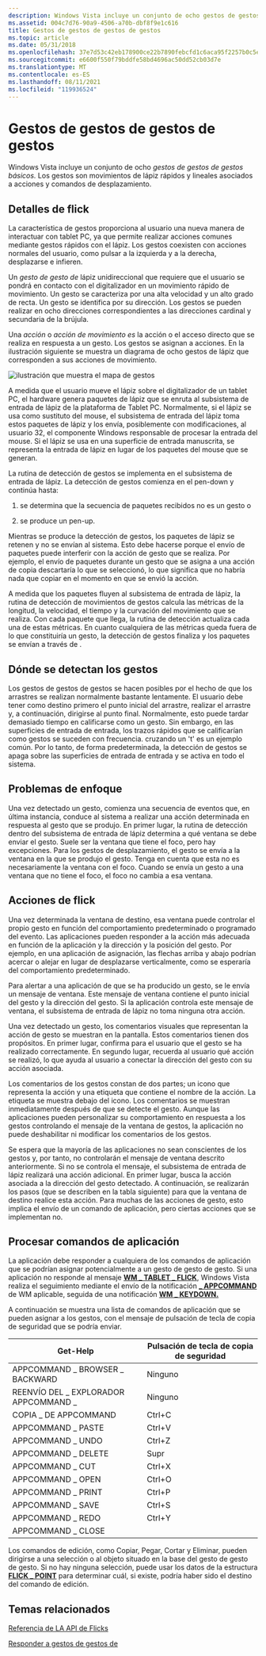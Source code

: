 ```yaml
---
description: Windows Vista incluye un conjunto de ocho gestos de gestos de gestos básicos. Los gestos son movimientos de lápiz rápidos y lineales asociados a acciones y comandos de desplazamiento.
ms.assetid: 004c7d76-90a9-4506-a70b-dbf8f9e1c616
title: Gestos de gestos de gestos de gestos
ms.topic: article
ms.date: 05/31/2018
ms.openlocfilehash: 37e7d53c42eb178900ce22b7890febcfd1c6aca95f2257b0c5ed06eb20173b79
ms.sourcegitcommit: e6600f550f79bddfe58bd4696ac50dd52cb03d7e
ms.translationtype: MT
ms.contentlocale: es-ES
ms.lasthandoff: 08/11/2021
ms.locfileid: "119936524"
---
```

# <a name="flicks-gestures"></a>Gestos de gestos de gestos de gestos

Windows Vista incluye un conjunto de ocho *gestos de gestos de gestos básicos.* Los gestos son movimientos de lápiz rápidos y lineales asociados a acciones y comandos de desplazamiento.

## <a name="flick-details"></a>Detalles de flick

La característica de gestos proporciona al usuario una nueva manera de interactuar con tablet PC, ya que permite realizar acciones comunes mediante gestos rápidos con el lápiz. Los gestos coexisten con acciones normales del usuario, como pulsar a la izquierda y a la derecha, desplazarse e infieren.

Un *gesto de gesto de* lápiz unidireccional que requiere que el usuario se pondrá en contacto con el digitalizador en un movimiento rápido de movimiento. Un gesto se caracteriza por una alta velocidad y un alto grado de recta. Un gesto se identifica por su dirección. Los gestos se pueden realizar en ocho direcciones correspondientes a las direcciones cardinal y secundaria de la brújula.

Una *acción* o *acción de movimiento es* la acción o el acceso directo que se realiza en respuesta a un gesto. Los gestos se asignan a acciones. En la ilustración siguiente se muestra un diagrama de ocho gestos de lápiz que corresponden a sus acciones de movimiento.

![ilustración que muestra el mapa de gestos](images/2647eb2d-36d0-4610-b923-fa3530d1e640.jpg)

A medida que el usuario mueve el lápiz sobre el digitalizador de un tablet PC, el hardware genera paquetes de lápiz que se enruta al subsistema de entrada de lápiz de la plataforma de Tablet PC. Normalmente, si el lápiz se usa como sustituto del mouse, el subsistema de entrada del lápiz toma estos paquetes de lápiz y los envía, posiblemente con modificaciones, al usuario 32, el componente Windows responsable de procesar la entrada del mouse. Si el lápiz se usa en una superficie de entrada manuscrita, se representa la entrada de lápiz en lugar de los paquetes del mouse que se generan.

La rutina de detección de gestos se implementa en el subsistema de entrada de lápiz. La detección de gestos comienza en el pen-down y continúa hasta:

1) se determina que la secuencia de paquetes recibidos no es un gesto o

2) se produce un pen-up.

Mientras se produce la detección de gestos, los paquetes de lápiz se retenen y no se envían al sistema. Esto debe hacerse porque el envío de paquetes puede interferir con la acción de gesto que se realiza. Por ejemplo, el envío de paquetes durante un gesto que se asigna a una acción de copia descartaría lo que se seleccionó, lo que significa que no habría nada que copiar en el momento en que se envió la acción.

A medida que los paquetes fluyen al subsistema de entrada de lápiz, la rutina de detección de movimientos de gestos calcula las métricas de la longitud, la velocidad, el tiempo y la curvación del movimiento que se realiza. Con cada paquete que llega, la rutina de detección actualiza cada una de estas métricas. En cuanto cualquiera de las métricas queda fuera de lo que constituiría un gesto, la detección de gestos finaliza y los paquetes se envían a través de .

## <a name="where-flicks-are-detected"></a>Dónde se detectan los gestos

Los gestos de gestos de gestos se hacen posibles por el hecho de que los arrastres se realizan normalmente bastante lentamente. El usuario debe tener como destino primero el punto inicial del arrastre, realizar el arrastre y, a continuación, dirigirse al punto final. Normalmente, esto puede tardar demasiado tiempo en calificarse como un gesto. Sin embargo, en las superficies de entrada de entrada, los trazos rápidos que se calificarían como gestos se suceden con frecuencia. cruzando un 't' es un ejemplo común. Por lo tanto, de forma predeterminada, la detección de gestos se apaga sobre las superficies de entrada de entrada y se activa en todo el sistema.

## <a name="focus-issues"></a>Problemas de enfoque

Una vez detectado un gesto, comienza una secuencia de eventos que, en última instancia, conduce al sistema a realizar una acción determinada en respuesta al gesto que se produjo. En primer lugar, la rutina de detección dentro del subsistema de entrada de lápiz determina a qué ventana se debe enviar el gesto. Suele ser la ventana que tiene el foco, pero hay excepciones. Para los gestos de desplazamiento, el gesto se envía a la ventana en la que se produjo el gesto. Tenga en cuenta que esta no es necesariamente la ventana con el foco. Cuando se envía un gesto a una ventana que no tiene el foco, el foco no cambia a esa ventana.

## <a name="flick-actions"></a>Acciones de flick

Una vez determinada la ventana de destino, esa ventana puede controlar el propio gesto en función del comportamiento predeterminado o programado del evento. Las aplicaciones pueden responder a la acción más adecuada en función de la aplicación y la dirección y la posición del gesto. Por ejemplo, en una aplicación de asignación, las flechas arriba y abajo podrían acercar o alejar en lugar de desplazarse verticalmente, como se esperaría del comportamiento predeterminado.

Para alertar a una aplicación de que se ha producido un gesto, se le envía un mensaje de ventana. Este mensaje de ventana contiene el punto inicial del gesto y la dirección del gesto. Si la aplicación controla este mensaje de ventana, el subsistema de entrada de lápiz no toma ninguna otra acción.

Una vez detectado un gesto, los comentarios visuales que representan la acción de gesto se muestran en la pantalla. Estos comentarios tienen dos propósitos. En primer lugar, confirma para el usuario que el gesto se ha realizado correctamente. En segundo lugar, recuerda al usuario qué acción se realizó, lo que ayuda al usuario a conectar la dirección del gesto con su acción asociada.

Los comentarios de los gestos constan de dos partes; un icono que representa la acción y una etiqueta que contiene el nombre de la acción. La etiqueta se muestra debajo del icono. Los comentarios se muestran inmediatamente después de que se detecte el gesto. Aunque las aplicaciones pueden personalizar su comportamiento en respuesta a los gestos controlando el mensaje de la ventana de gestos, la aplicación no puede deshabilitar ni modificar los comentarios de los gestos.

Se espera que la mayoría de las aplicaciones no sean conscientes de los gestos y, por tanto, no controlarán el mensaje de ventana descrito anteriormente. Si no se controla el mensaje, el subsistema de entrada de lápiz realizará una acción adicional. En primer lugar, busca la acción asociada a la dirección del gesto detectado. A continuación, se realizarán los pasos (que se describen en la tabla siguiente) para que la ventana de destino realice esta acción. Para muchas de las acciones de gesto, esto implica el envío de un comando de aplicación, pero ciertas acciones que se implementan no.

## <a name="processing-application-commands"></a>Procesar comandos de aplicación

La aplicación debe responder a cualquiera de los comandos de aplicación que se podrían asignar potencialmente a un gesto de gesto de gesto. Si una aplicación no responde al mensaje [**WM \_ TABLET \_ FLICK**](wm-tablet-flick-message.md), Windows Vista realiza el seguimiento mediante el envío de la notificación [**\_ APPCOMMAND**](/windows/desktop/inputdev/wm-appcommand) de WM aplicable, seguida de una notificación [**WM \_ KEYDOWN.**](/windows/desktop/inputdev/wm-keydown)

A continuación se muestra una lista de comandos de aplicación que se pueden asignar a los gestos, con el mensaje de pulsación de tecla de copia de seguridad que se podría enviar.



| Get-Help                                  | Pulsación de tecla de copia de seguridad  |
|------------------------------------------|-------------------|
| APPCOMMAND \_ BROWSER \_ BACKWARD<br/> | Ninguno<br/>   |
| REENVÍO DEL \_ EXPLORADOR APPCOMMAND \_<br/>  | Ninguno<br/>   |
| COPIA \_ DE APPCOMMAND<br/>              | Ctrl+C<br/> |
| APPCOMMAND \_ PASTE<br/>             | Ctrl+V<br/> |
| APPCOMMAND \_ UNDO<br/>              | Ctrl+Z<br/> |
| APPCOMMAND \_ DELETE<br/>            | Supr<br/>    |
| APPCOMMAND \_ CUT<br/>               | Ctrl+X<br/> |
| APPCOMMAND \_ OPEN<br/>              | Ctrl+O<br/> |
| APPCOMMAND \_ PRINT<br/>             | Ctrl+P<br/> |
| APPCOMMAND \_ SAVE<br/>              | Ctrl+S<br/> |
| APPCOMMAND \_ REDO<br/>              | Ctrl+Y<br/> |
| APPCOMMAND \_ CLOSE<br/>             |                   |



 

Los comandos de edición, como Copiar, Pegar, Cortar y Eliminar, pueden dirigirse a una selección o al objeto situado en la base del gesto de gesto de gesto. Si no hay ninguna selección, puede usar los datos de la estructura [**FLICK \_ POINT**](/windows/desktop/api/tabflicks/ns-tabflicks-flick_point) para determinar cuál, si existe, podría haber sido el destino del comando de edición.

## <a name="related-topics"></a>Temas relacionados

<dl> <dt>

[Referencia de LA API de Flicks](flicks-api-reference.md)
</dt> <dt>

[Responder a gestos de gestos de](/previous-versions//dd356077(v=vs.85))
</dt> </dl>

 

